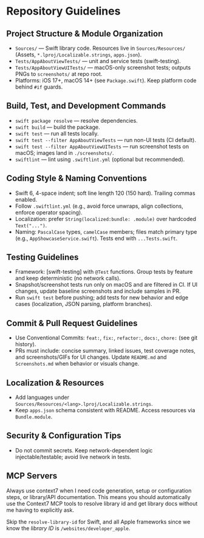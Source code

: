 # Repository Guidelines

## Project Structure & Module Organization

- `Sources/` — Swift library code. Resources live in `Sources/Resources/` (Assets, `*.lproj/Localizable.strings`, `apps.json`).
- `Tests/AppAboutViewTests/` — unit and service tests (swift-testing).
- `Tests/AppAboutViewUITests/` — macOS-only screenshot tests; outputs PNGs to `screenshots/` at repo root.
- Platforms: iOS 17+, macOS 14+ (see `Package.swift`). Keep platform code behind `#if` guards.

## Build, Test, and Development Commands

- `swift package resolve` — resolve dependencies.
- `swift build` — build the package.
- `swift test` — run all tests locally.
- `swift test --filter AppAboutViewTests` — run non-UI tests (CI default).
- `swift test --filter AppAboutViewUITests` — run screenshot tests on macOS; images land in `./screenshots/`.
- `swiftlint` — lint using `.swiftlint.yml` (optional but recommended).

## Coding Style & Naming Conventions

- Swift 6, 4-space indent; soft line length 120 (150 hard). Trailing commas enabled.
- Follow `.swiftlint.yml` (e.g., avoid force unwraps, align collections, enforce operator spacing).
- Localization: prefer `String(localized:bundle: .module)` over hardcoded `Text("...")`.
- Naming: `PascalCase` types, `camelCase` members; files match primary type (e.g., `AppShowcaseService.swift`). Tests end with `...Tests.swift`.

## Testing Guidelines

- Framework: [swift-testing] with `@Test` functions. Group tests by feature and keep deterministic (no network calls).
- Snapshot/screenshot tests run only on macOS and are filtered in CI. If UI changes, update baseline screenshots and include samples in PR.
- Run `swift test` before pushing; add tests for new behavior and edge cases (localization, JSON parsing, platform branches).

## Commit & Pull Request Guidelines

- Use Conventional Commits: `feat:`, `fix:`, `refactor:`, `docs:`, `chore:` (see git history).
- PRs must include: concise summary, linked issues, test coverage notes, and screenshots/GIFs for UI changes. Update `README.md` and `Screenshots.md` when behavior or visuals change.

## Localization & Resources

- Add languages under `Sources/Resources/<lang>.lproj/Localizable.strings`.
- Keep `apps.json` schema consistent with README. Access resources via `Bundle.module`.

## Security & Configuration Tips

- Do not commit secrets. Keep network-dependent logic injectable/testable; avoid live network in tests.

## MCP Servers

Always use context7 when I need code generation, setup or configuration steps, or library/API documentation. This means you should automatically use the Context7 MCP tools to resolve library id and get library docs without me having to explicitly ask.

Skip the `resolve-library-id` for Swift, and all Apple frameworks since we know the _library ID_ is `/websites/developer_apple`.
